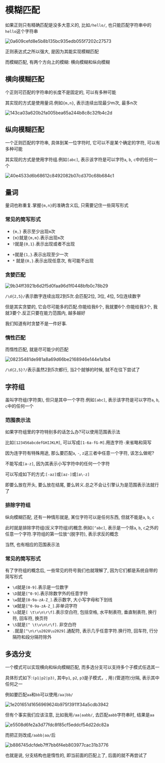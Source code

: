# 模糊匹配

如果正则只有精确匹配是没多大意义的, 比如`/hello/`, 也只能匹配字符串中的`hello`这个字符串

![0a609cefd8e5b8b135bc935edb055f7202c27573](Assets/0a609cefd8e5b8b135bc935edb055f7202c27573.png)

正则表达式之所以强大, 是因为其能实现模糊匹配

而模糊匹配, 有两个方向上的模糊: 横向模糊和纵向模糊

## 横向模糊匹配

个正则可匹配的字符串的长度不是固定的, 可以有多种可能

其实现的方式是使用量词.例如`{m,n}`, 表示连续出现最少m次, 最多n次

![143ca03a620b2fa005bea65a244b8c8c32fb4c2d](Assets/143ca03a620b2fa005bea65a244b8c8c32fb4c2d.png)

## 纵向模糊匹配

一个正则匹配的字符串, 具体到某一位字符时, 它可以不是某个确定的字符, 可以有多种可能

其实现的方式是使用字符组.例如`[abc]`, 表示该字符是可以字符`a`, `b`, `c`中的任何一个

![40e4533d6b68612c8492082b07cd370c68b684c1](Assets/40e4533d6b68612c8492082b07cd370c68b684c1.png)

## 量词

量词也称重复.掌握`{m,n}`的准确含义后, 只需要记住一些简写形式

### 常见的简写形式

* `{m,}` 表示至少出现`m`次
* `{m}`就是`{m,m}`.表示出现`m`次
* `?`就是`{0,1}`.表示出现或者不出现

+ `+`就是`{1,}`.表示出现至少一次
+ `*` 就是`{0,}`.表示出现任意次, 有可能不出现

### 贪婪匹配

![9b34ff3921b6d2f5d0faa96d1f0448bfb0c78b29](Assets/9b34ff3921b6d2f5d0faa96d1f0448bfb0c78b29.png)

`/\d{2,5}/`表示数字连续出现2到5次.会匹配2位, 3位, 4位, 5位连续数字

但是其实贪婪的, 它会尽可能多的匹配.你能给我6个, 我就要6个.你能给我3个, 我就3要个.反正只要在能力范围内, 越多越好

我们知道有时贪婪不是一件好事.

### 惰性匹配

而惰性匹配, 就是尽可能少的匹配

![08235481de981a8a69d66be2168946e144e1a1b4](Assets/08235481de981a8a69d66be2168946e144e1a1b4.png)

`/\d{2,5}?/`表示虽然2到5次都行, 当2个就够的时候, 就不在往下尝试了

## 字符组

虽叫字符组(字符类), 但只是其中一个字符.例如`[abc]`, 表示该字符是可以字符`a`, `b`, `c`中的任何一个

### 范围表示法

如果字符组里的字符特别多的话怎么办?可以使用范围表示法

比如`[123456abcdefGHIJKLM]`, 可以写成`[1-6a-fG-M]`.用连字符`-`来省略和简写

因为连字符有特殊用途, 那么要匹配`a`, `-`, `z`这三者中任意一个字符, 该怎么做呢?

不能写成`[a-z]`, 因为其表示小写字符中的任何一个字符

可以写成如下的方式:`[-az]`或`[az-]`或`[a\-z]`

即要么放在开头, 要么放在结尾, 要么转义.总之不会让引擎认为是范围表示法就行了

### 排除字符组

纵向模糊匹配, 还有一种情形就是, 某位字符可以是任何东西, 但就不能是`a`, `b`, `c`

此时就是排除字符组(反义字符组)的概念.例如`[^abc]`, 表示是一个除`a`, `b`, `c`之外的任意一个字符.字符组的第一位放`^`(脱字符), 表示求反的概念

当然, 也有相应的范围表示法

### 常见的简写形式

有了字符组的概念后, 一些常见的符号我们也就理解了, 因为它们都是系统自带的简写形式

* `\d`就是`[0-9]`.表示是一位数字
* `\D`就是`[^0-9]`.表示除数字外的任意字符
* `\w`就是`[0-9a-zA-Z_]`.表示数字, 大小写字母和下划线
* `\W`就是`[^0-9a-zA-Z_]`.非单词字符
* `\s`就是`[ \t\v\n\r\f]`.表示空白符, 包括空格, 水平制表符, 垂直制表符, 换行符, 回车符, 换页符
* `\S`就是`[^ \t\v\n\r\f]`. 非空白符
* `.`就是`[^\n\r\u2028\u2029]`.通配符, 表示几乎任意字符.换行符, 回车符, 行分隔符和段分隔符除外

## 多选分支

一个模式可以实现横向和纵向模糊匹配, 而多选分支可以支持多个子模式任选其一

具体形式如下:`(p1|p2|p3)`, 其中`p1`, `p2`, `p3`是子模式，, 用`|`(管道符)分隔, 表示其中任何之一

例如要匹配`aa`和`bb`可以使用`/aa|bb/`

![1e201651d1656969624b975f3911f34a5cdb3942](Assets/1e201651d1656969624b975f3911f34a5cdb3942.png)

但有个事实我们应该注意, 比如我用`/aa|aabb/`, 去匹配`aabb`字符串时, 结果是`aa`

![e5508d6fe2a3d77fdc8f85cf5eddcf54d22dc82a](Assets/e5508d6fe2a3d77fdc8f85cf5eddcf54d22dc82a.png)

而把正则改成`/aabb|aa/`后

![b886745dcfdeb7ff7bb6f4eb803977cac31b3776](Assets/b886745dcfdeb7ff7bb6f4eb803977cac31b3776.png)

也就是说, 分支结构也是惰性的, 即当前面的匹配上了, 后面的就不再尝试了
